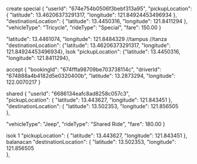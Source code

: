 create special
{
  "userId": "674e754b0506f3bebf313a95",
  "pickupLocation": {
    "latitude": 13.46206373291317,
    "longitude": 121.84924453496934
  },
  "destinationLocation": {
    "latitude": 13.4450316,
    "longitude": 121.8411294
  },
  "vehicleType": "Tricycle",
  "rideType": "Special",
  "fare": 150.00
}



 "latitude": 13.4461074, "longitude": 121.8484329 //tampus
//tanza
"destinationLocation": {"latitude": 13.46206373291317, "longitude": 121.84924453496934},
Isok
"pickupLocation": {"latitude": 13.4450316, "longitude": 121.8411294},

accept
{
  "bookingId": "674fffa98709be703738114c", 
  "driverId": "674888a4b4182d5e0320400b",
  "latitude": 13.2873294,
  "longitude": 122.0070217
}

shared
{
  "userId": "6686134eafc8ad8258c057c3",  
"pickupLocation": {
   "latitude":  13.443627, "longitude": 121.843451 
  },
  "destinationLocation": {
    "latitude": 13.502353, "longitude": 121.856505  
  },

  "vehicleType": "Jeep",
  "rideType": "Shared Ride",
  "fare": 180.00
}





isok 1
"pickupLocation": {
   "latitude":  13.443627, "longitude": 121.843451 
  },
balanacan
  "destinationLocation": {
    "latitude": 13.502353, "longitude": 121.856505  
  },
